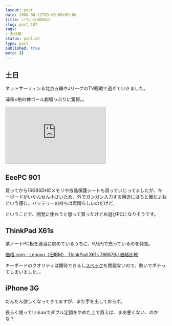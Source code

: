 ```yaml
---
layout: post
date: 2008-08-12T03:00:00+09:00
title: いろいろ080812
slug: post_107
tags:
- 未分類
status: publish
type: post
published: true
meta: {}
---
```

## 土日

ネットサーフィン＆北京五輪やJリーグのTV観戦で過ぎていきました。

浦和×柏の神ゴール劇場っぷりに驚愕。。
<iframe width="312" height="176" src="http://ext.nicovideo.jp/thumb/sm4242447" scrolling="no" style="border:solid 1px #CCC;" frameborder="0"><a href="http://www.nicovideo.jp/watch/sm4242447">【ニコニコ動画】Jリーグ Division1 第20節 浦和レッズvs柏レイソル ダイジェスト編集版</a></iframe>

## EeePC 901

買ってから16GBSDHCメモリや液晶保護シートも買っていじってましたが、キーボードがいかんせん小さいため、外でガンガン入力する用途にはちと難だよねという感じ。バッテリーの持ちは素晴らしいのだけど。

ということで、開発に使おうと思って買ったけどお遊びPCになりそうです。

## ThinkPad X61s
某ノートPC板を適当に眺めているうちに、9万円で売っているのを発見。

<a href="http://kakaku.com/item/00200315901/">価格.com - Lenovo（旧IBM） ThinkPad X61s 76687BJ 価格比較</a>

キーボードのクオリティは期待できるし<a href="http://www-06.ibm.com/jp/pc/spec/76687BJ.shtml">スペック</a>も問題ないので、勢いでポチってしまいました。。

## iPhone 3G
だんだん欲しくなってきてますが、まだ手を出しておらず。

長らく使っているauでダブル定額をやめた上で買えば、まあ悪くない、のかな？
